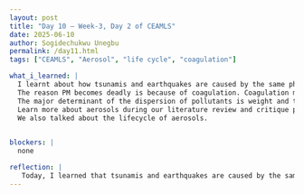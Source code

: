```yaml
---
layout: post
title: "Day 10 – Week-3, Day 2 of CEAMLS"
date: 2025-06-10
author: Sogidechukwu Unegbu
permalink: /day11.html
tags: ["CEAMLS", "Aerosol", "life cycle", "coagulation"]

what_i_learned: |  
  I learnt about how tsunamis and earthquakes are caused by the same phenomena. The constant motion of molten in the earth crust finds **fault lines** that allows them to rush to the surface. A tsunami is simply the same as an earthquake but happens under a body of water.
  The reason PM becomes deadly is because of coagulation. Coagulation makes the otherwise tiny and unnoticeable particles get big enough to have adverse effects on us who breathe it in.
  The major determinant of the dispersion of pollutants is weight and temperature.
  Learn more about aerosols during our literature review and critique particularly carbonaceous aerosols that help in light absorption. I also learnt that the cloud is not just an aerosol sink (The end spot for aerosols) but also a source
  We also talked about the lifecycle of aerosols.

   
blockers: |
  none

reflection: |
   Today, I learned that tsunamis and earthquakes are caused by the same geological activity, with tsunamis occurring underwater. I also explored how particulate matter becomes harmful through coagulation, making tiny particles more dangerous to inhale. The dispersion of pollutants depends largely on weight and temperature. Additionally, I learned that clouds can act as both sources and sinks for aerosols, and gained insight into the lifecycle of aerosols, especially carbonaceous ones. Today was a fruitful day
---
```

